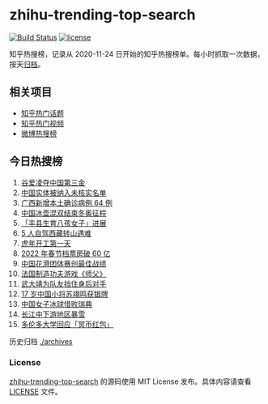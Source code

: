 # zhihu-trending-top-search

[![Build Status](https://github.com/justjavac/zhihu-trending-top-search/workflows/ci/badge.svg?branch=main)](https://github.com/justjavac/zhihu-trending-top-search/actions)
[![license](https://img.shields.io/github/license/justjavac/zhihu-trending-top-search)](https://github.com/justjavac/zhihu-trending-top-search/blob/main/LICENSE)

知乎热搜榜，记录从 2020-11-24 日开始的知乎热搜榜单。每小时抓取一次数据，按天[归档](./archives)。

## 相关项目

- [知乎热门话题](https://github.com/justjavac/zhihu-trending-hot-questions)
- [知乎热门视频](https://github.com/justjavac/zhihu-trending-hot-video)
- [微博热搜榜](https://github.com/justjavac/weibo-trending-hot-search)

## 今日热搜榜

<!-- BEGIN -->
<!-- 最后更新时间 Wed Feb 09 2022 02:09:40 GMT+0800 (China Standard Time) -->

1. [谷爱凌夺中国第三金](https://www.zhihu.com/search?q=谷爱凌)
1. [中国实体被纳入未核实名单](https://www.zhihu.com/search?q=美商务部)
1. [广西新增本土确诊病例 64 例](https://www.zhihu.com/search?q=广西疫情)
1. [中国冰壶混双结束冬奥征程](https://www.zhihu.com/search?q=冰壶)
1. [「丰县生育八孩女子」进展](https://www.zhihu.com/search?q=丰县)
1. [5 人自驾西藏转山遇难](https://www.zhihu.com/search?q=西藏转山遇难)
1. [虎年开工第一天](https://www.zhihu.com/search?q=虎年开工)
1. [2022 年春节档票房破 60 亿](https://www.zhihu.com/search?q=春节档票房)
1. [中国花滑团体赛创最佳战绩](https://www.zhihu.com/search?q=花样滑冰)
1. [法国制造功夫游戏《师父》](https://www.zhihu.com/search?q=师父游戏)
1. [武大靖为队友挡住身后对手](https://www.zhihu.com/search?q=武大靖)
1. [17 岁中国小将苏翊鸣获银牌](https://www.zhihu.com/search?q=苏翊鸣)
1. [中国女子冰球惜败瑞典](https://www.zhihu.com/search?q=冰球)
1. [长江中下游地区暴雪](https://www.zhihu.com/search?q=长江中下游地区暴雪)
1. [多伦多大学回应「冥币红包」](https://www.zhihu.com/search?q=多伦多大学回应)

<!-- END -->

历史归档 [./archives](./archives)

### License

[zhihu-trending-top-search](https://github.com/justjavac/zhihu-trending-top-search)
的源码使用 MIT License 发布。具体内容请查看 [LICENSE](./LICENSE) 文件。
